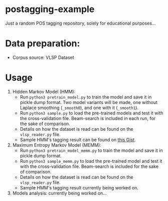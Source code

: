 # postagging-example
Just a random POS tagging repository, solely for educational purposes...

# Data preparation:
- Corpus source: VLSP Dataset

# Usage
1. Hidden Markov Model (HMM):
   - Run `python3 pretrain_model.py` to train the model and save it in pickle dump format. Two model variants will be made, one without Laplace smoothing (`_smooth0`), and one with it (`_smooth1`).
   - Run `python3 sample.py` to load the pre-trained models and test it with the cross-validation file. Beam-search is included in each run, for the sake of comparison.
   - Details on how the dataset is read can be found on the `vlsp_reader.py` file.
   - Sample HMM's tagging result can be found on [this Gist](https://gist.github.com/AkiLotus/7816e26e7caa53f6cd1e9fe64318f735).
2. Maximum Entropy Markov Model (MEMM):
   - Run `python3 pretrain_model_memm.py` to train the model and save it in pickle dump format.
   - Run `python3 sample_memm.py` to load the pre-trained model and test it with the cross-validation file. Beam-search is included for the sake of comparison.
   - Details on how the dataset is read can be found on the `vlsp_reader.py` file.
   - Sample HMM's tagging result currently being worked on.
3. Models analysis: currently being worked on...
